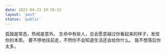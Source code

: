 ```yaml
---
date: 2021-04-23 19:59:13
layout: 'post'
status: 'public'
---
```

孤独是常态，热闹是意外。
生命中有些人，总会愿意越过你看起来的样子，发现你的本质。
要不停地往前走，不然你不会知道生活还会给你什么。
我不想落后你太多，
